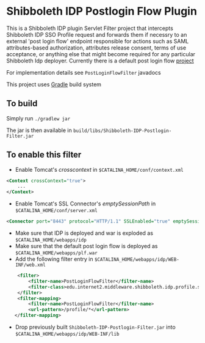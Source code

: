 # Shibboleth IDP Postlogin Flow Plugin

This is a Shibboleth IDP plugin Servlet Filter project that intercepts Shibboleth IDP SSO Profile request and forwards them if necessry to an external 'post login flow' endpoint responsible for actions such as SAML attributes-based authorization, attributes release consent, terms of use acceptance, or anything else that might become required for any particular Shibboleth Idp deployer. Currently there is a default post login flow [project](https://github.com/dima767/Shibboleth-IDP-Postlogin-Flow)

For implementation details see `PostLoginFlowFilter` javadocs

This project uses [Gradle](http://gradle.org) build system

	
To build
--------
Simply run `./gradlew jar`

The jar is then available in `build/libs/Shibboleth-IDP-Postlogin-Filter.jar`

To enable this filter
-------------------
* Enable Tomcat's *crosscontext* in `$CATALINA_HOME/conf/context.xml`

```xml
<Context crossContext="true">
	...
</Context>
```

* Enable Tomcat's SSL Connector's *emptySessionPath* in `$CATALINA_HOME/conf/server.xml`

```xml
<Connector port="8443" protocol="HTTP/1.1" SSLEnabled="true" emptySessionPath="true" .../>
```

* Make sure that IDP is deployed and war is exploded as `$CATALINA_HOME/webapps/idp`
* Make sure that the default post login flow is deployed as `$CATALINA_HOME/webapps/plf.war`
* Add the following filter entry in `$CATALINA_HOME/webapps/idp/WEB-INF/web.xml`

```xml
	<filter>
        <filter-name>PostLoginFlowFilter</filter-name>
        <filter-class>edu.internet2.middleware.shibboleth.idp.profile.saml2.PostLoginFlowFilter</filter-class>
    </filter>
    <filter-mapping>
        <filter-name>PostLoginFlowFilter</filter-name>
        <url-pattern>/profile/*</url-pattern>
   </filter-mapping>
```
* Drop previously built `Shibboleth-IDP-Postlogin-Filter.jar` into `$CATALINA_HOME/webapps/idp/WEB-INF/lib`
